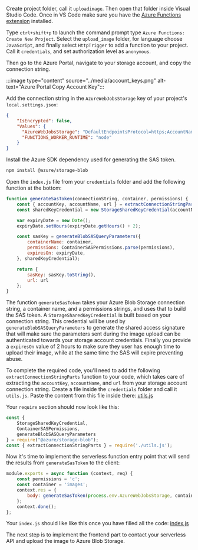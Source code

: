 Create project folder, call it `uploadimage`. Then open that folder inside Visual Studio Code. Once in VS Code make sure you have the [Azure Functions extension](https://marketplace.visualstudio.com/items?itemName=ms-azuretools.vscode-azurefunctions) installed. 

Type `ctrl+shift+p` to launch the command prompt type `Azure Functions: Create New Project`. Select the `upload_image` folder, for language choose `JavaScript`, and finally select `HttpTrigger` to add a function to your project. Call it `credentials`, and set authorization level as `anonymous`.

Then go to the Azure Portal, navigate to your storage account, and copy the connection string.

:::image type="content" source="../media/account_keys.png" alt-text="Azure Portal Copy Account Key":::

Add the connection string in the `AzureWebJobsStorage` key of your project's `local.settings.json`:

```json
{
    "IsEncrypted": false,
    "Values": {
      "AzureWebJobsStorage": "DefaultEndpointsProtocol=https;AccountName=youraccountname;AccountKey=<SecretAccountKey>;EndpointSuffix=core.windows.net",
      "FUNCTIONS_WORKER_RUNTIME": "node"
    }
}    
```

Install the Azure SDK dependency used for generating the SAS token.

```bash
npm install @azure/storage-blob
```

Open the `index.js` file from your `credentials` folder and add the following function at the bottom:

```javascript
function generateSasToken(connectionString, container, permissions) {
    const { accountKey, accountName, url } = extractConnectionStringParts(connectionString);
    const sharedKeyCredential = new StorageSharedKeyCredential(accountName, accountKey.toString('base64'));

    var expiryDate = new Date();
    expiryDate.setHours(expiryDate.getHours() + 2);

    const sasKey = generateBlobSASQueryParameters({
        containerName: container,
        permissions: ContainerSASPermissions.parse(permissions),
        expiresOn: expiryDate,
    }, sharedKeyCredential);

    return {
        sasKey: sasKey.toString(),
        url: url
    };
}
```

The function `generateSasToken` takes your Azure Blob Storage connection string, a container name, and a permissions strings, and uses that to build the SAS token. A `StorageSharedKeyCredential` is built based on your connection string. This credential will be used by `generateBlobSASQueryParameters` to generate the shared access signature that will make sure the parameters sent during the image upload can be authenticated towards your storage account credentials. Finally you provide a `expiresOn` value of 2 hours to make sure they user has enough time to upload their image, while at the same time the SAS will expire preventing abuse.

To complete the required code, you'll need to add the following `extractConnectionStringParts` function to your code, which takes care of extracting the `accountKey`, `accountName`, and `url` from your storage account connection string. Create a file inside the `credentials` folder and call it `utils.js`. Paste the content from this file inside there: [utils.js](https://github.com/MicrosoftDocs/mslearn-blob-storage-image-upload-static-web-app/blob/main/credentials/utils.js)

Your `require` section should now look like this:

```javascript
const {
    StorageSharedKeyCredential,
    ContainerSASPermissions,
    generateBlobSASQueryParameters
} = require("@azure/storage-blob");
const { extractConnectionStringParts } = require('./utils.js');
```

Now it's time to implement the serverless function entry point that will send the results from `generateSasToken` to the client:

```javascript
module.exports = async function (context, req) {
    const permissions = 'c';
    const container = 'images';
    context.res = {
        body: generateSasToken(process.env.AzureWebJobsStorage, container, permissions)
    };
    context.done();
};
```

Your `index.js` should like like this once you have filled all the code: [index.js](https://github.com/MicrosoftDocs/mslearn-blob-storage-image-upload-static-web-app/blob/main/credentials/index.js)

The next step is to implement the frontend part to contact your serverless API and upload the image to Azure Blob Storage.
